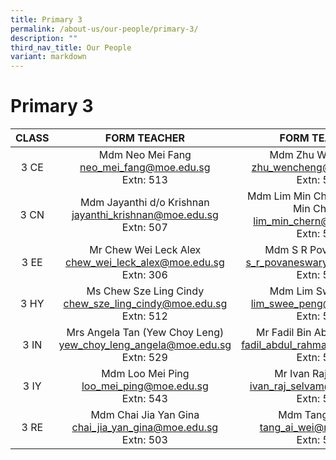 ```yaml
---
title: Primary 3
permalink: /about-us/our-people/primary-3/
description: ""
third_nav_title: Our People
variant: markdown
---
```

# Primary 3

| CLASS |                               FORM TEACHER                              |                            FORM TEACHER                            |
|:-----:|:----------------------------------------:|:----------------------------------------:|
|  3 CE | Mdm Neo Mei Fang<br>[neo_mei_fang@moe.edu.sg](mailto:neo_mei_fang@moe.edu.sg)<br>Extn: 513          | Mdm Zhu WenCheng<br>[zhu_wencheng@moe.edu.sg](mailto:zhu_wencheng@moe.edu.sg)<br>Extn: 508 |
|  3 CN |Mdm Jayanthi d/o Krishnan <br>[jayanthi_krishnan@moe.edu.sg](mailto:jayanthi_krishnan@moe.edu.sg)<br>Extn: 507 | Mdm Lim Min Chern (Mrs Chin Min Chern)<br>[lim_min_chern@moe.edu.sg](mailto:lim_min_chern@moe.edu.sg)<br>Extn: 541     |
|  3 EE |Mr Chew Wei Leck Alex <br>[chew_wei_leck_alex@moe.edu.sg](mailto:chew_wei_leck_alex@moe.edu.sg)<br>Extn: 306         |Mdm S R Povaneswary<br>[s_r_povaneswary@moe.edu.sg](mailto:s_r_povaneswary@moe.edu.sg)<br>Extn: 531   |
|  3 HY | Ms Chew Sze Ling Cindy <br>[chew_sze_ling_cindy@moe.edu.sg](mailto:chew_sze_ling_cindy@moe.edu.sg)<br>Extn: 512    |         Mdm Lim Swee Peng<br>[lim_swee_peng@moe.edu.sg](mailto:lim_swee_peng@moe.edu.sg)<br>Extn: 502        |
|  3 IN |  Mrs Angela Tan (Yew Choy Leng)<br>[yew_choy_leng_angela@moe.edu.sg](mailto:yew_choy_leng_angela@moe.edu.sg)<br>Extn: 529         |   Mr Fadil Bin Abdul Rahman <br>[fadil_abdul_rahman@moe.edu.sg](mailto:fadil_abdul_rahman@moe.edu.sg)<br>Extn: 584   |
|  3 IY | Mdm Loo Mei Ping<br>[loo_mei_ping@moe.edu.sg](mailto:loo_mei_ping@moe.edu.sg)<br>Extn: 543 |Mr Ivan Raj Selvam<br>[ivan_raj_selvam@moe.edu.sg](mailto:ivan_raj_selvam@moe.edu.sg)<br>Extn: 505|
|  3 RE |    Mdm Chai Jia Yan Gina<br> [chai_jia_yan_gina@moe.edu.sg](mailto:chai_jia_yan_gina@moe.edu.sg)<br>Extn: 503    |   Mdm Tang Ai Wei <br> [tang_ai_wei@moe.edu.sg](mailto:tang_ai_wei@moe.edu.sg)<br>Extn: 541     |